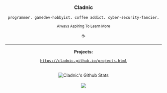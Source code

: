 <h3 align="center">Cladnic</h3>
<div align="center"><code>programmer. gamedev-hobbyist. coffee addict. cyber-security-fancier.</code></div>
<p align="center"><sub>Always Aspiring To Learn More</sub></p>
<p align="center">☕</p>


---

<p align="center"><strong>Projects:</strong></p>
<div align="center"><a href="https://cladnic.github.io/projects.html"><code>https://cladnic.github.io/projects.html</code></a></div>
</br>

<!-- These ones show total commits instead use later in life like 2021 and forward &show_icons=true&include_all_commits=true& -->
<p align="center">
<img align="center" alt="Cladnic's Github Stats" src="https://github-readme-stats.cladnic.vercel.app/api?username=cladnic&show_icons=true&count_private=true&theme=dark&hide_rank=true&include_all_commits=true&card_width=495" />
</br>
</br>
<img align="center" src="https://github-readme-stats.cladnic.vercel.app/api/top-langs/?username=cladnic&theme=dark&count_private=true&card_width=495" />
</p>
